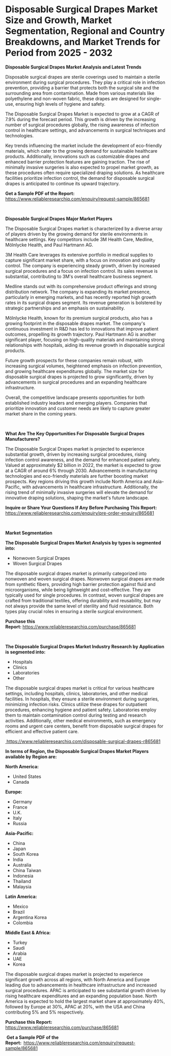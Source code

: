 <p><h1>Disposable Surgical Drapes Market Size and Growth, Market Segmentation, Regional and Country Breakdowns, and Market Trends for Period from 2025 -  2032</h1></p><p><strong>Disposable Surgical Drapes Market Analysis and Latest Trends</strong></p>
<p><p>Disposable surgical drapes are sterile coverings used to maintain a sterile environment during surgical procedures. They play a critical role in infection prevention, providing a barrier that protects both the surgical site and the surrounding area from contamination. Made from various materials like polyethylene and non-woven fabric, these drapes are designed for single-use, ensuring high levels of hygiene and safety.</p><p>The Disposable Surgical Drapes Market is expected to grow at a CAGR of 7.9% during the forecast period. This growth is driven by the increasing number of surgical procedures globally, the rising awareness of infection control in healthcare settings, and advancements in surgical techniques and technologies. </p><p>Key trends influencing the market include the development of eco-friendly materials, which cater to the growing demand for sustainable healthcare products. Additionally, innovations such as customizable drapes and enhanced barrier protection features are gaining traction. The rise of minimally invasive surgeries is also expected to propel market growth, as these procedures often require specialized draping solutions. As healthcare facilities prioritize infection control, the demand for disposable surgical drapes is anticipated to continue its upward trajectory.</p></p>
<p><strong>Get a Sample PDF of the Report:&nbsp;</strong> <a href="https://www.reliableresearchiq.com/enquiry/request-sample/865681?utm_campaign=2271&utm_medium=2&utm_source=Github&utm_content=ia&utm_term=13042025&utm_id=disposable-surgical-drapes">https://www.reliableresearchiq.com/enquiry/request-sample/865681</a></p>
<p>&nbsp;</p>
<p><strong>Disposable Surgical Drapes Major Market Players</strong></p>
<p><p>The Disposable Surgical Drapes market is characterized by a diverse array of players driven by the growing demand for sterile environments in healthcare settings. Key competitors include 3M Health Care, Medline, Mölnlycke Health, and Paul Hartmann AG. </p><p>3M Health Care leverages its extensive portfolio in medical supplies to capture significant market share, with a focus on innovation and quality control. The company is experiencing steady growth, driven by increased surgical procedures and a focus on infection control. Its sales revenue is substantial, contributing to 3M's overall healthcare business segment.</p><p>Medline stands out with its comprehensive product offerings and strong distribution network. The company is expanding its market presence, particularly in emerging markets, and has recently reported high growth rates in its surgical drapes segment. Its revenue generation is bolstered by strategic partnerships and an emphasis on sustainability.</p><p>Mölnlycke Health, known for its premium surgical products, also has a growing footprint in the disposable drapes market. The company's continuous investment in R&D has led to innovations that improve patient outcomes, propelling its growth trajectory. Paul Hartmann AG is another significant player, focusing on high-quality materials and maintaining strong relationships with hospitals, aiding its revenue growth in disposable surgical products.</p><p>Future growth prospects for these companies remain robust, with increasing surgical volumes, heightened emphasis on infection prevention, and growing healthcare expenditures globally. The market size for disposable surgical drapes is projected to grow significantly, driven by advancements in surgical procedures and an expanding healthcare infrastructure.</p><p>Overall, the competitive landscape presents opportunities for both established industry leaders and emerging players. Companies that prioritize innovation and customer needs are likely to capture greater market share in the coming years.</p></p>
<p>&nbsp;</p>
<p><strong>What Are The Key Opportunities For Disposable Surgical Drapes Manufacturers?</strong></p>
<p><p>The Disposable Surgical Drapes market is projected to experience substantial growth, driven by increasing surgical procedures, rising infection control awareness, and the demand for enhanced patient safety. Valued at approximately $2 billion in 2022, the market is expected to grow at a CAGR of around 6% through 2030. Advancements in manufacturing technologies and eco-friendly materials are further boosting market prospects. Key regions driving this growth include North America and Asia-Pacific, with advancements in healthcare infrastructure. Additionally, the rising trend of minimally invasive surgeries will elevate the demand for innovative draping solutions, shaping the market's future landscape.</p></p>
<p><strong>Inquire or Share Your Questions If Any Before Purchasing This Report:</strong> <a href="https://www.reliableresearchiq.com/enquiry/pre-order-enquiry/865681?utm_campaign=2271&utm_medium=2&utm_source=Github&utm_content=ia&utm_term=13042025&utm_id=disposable-surgical-drapes">https://www.reliableresearchiq.com/enquiry/pre-order-enquiry/865681</a></p>
<p>&nbsp;</p>
<p><strong>Market Segmentation</strong></p>
<p><strong>The Disposable Surgical Drapes Market Analysis by types is segmented into:</strong></p>
<p><ul><li>Nonwoven Surgical Drapes</li><li>Woven Surgical Drapes</li></ul></p>
<p><p>The disposable surgical drapes market is primarily categorized into nonwoven and woven surgical drapes. Nonwoven surgical drapes are made from synthetic fibers, providing high barrier protection against fluid and microorganisms, while being lightweight and cost-effective. They are typically used for single procedures. In contrast, woven surgical drapes are crafted from traditional textiles, offering durability and reusability, but may not always provide the same level of sterility and fluid resistance. Both types play crucial roles in ensuring a sterile surgical environment.</p></p>
<p><strong>Purchase this Report:&nbsp;</strong><a href="https://www.reliableresearchiq.com/purchase/865681?utm_campaign=2271&utm_medium=2&utm_source=Github&utm_content=ia&utm_term=13042025&utm_id=disposable-surgical-drapes">https://www.reliableresearchiq.com/purchase/865681</a></p>
<p>&nbsp;</p>
<p><strong>The Disposable Surgical Drapes Market Industry Research by Application is segmented into:</strong></p>
<p><ul><li>Hospitals</li><li>Clinics</li><li>Laboratories</li><li>Other</li></ul></p>
<p><p>The disposable surgical drapes market is critical for various healthcare settings, including hospitals, clinics, laboratories, and other medical facilities. In hospitals, they ensure a sterile environment during surgeries, minimizing infection risks. Clinics utilize these drapes for outpatient procedures, enhancing hygiene and patient safety. Laboratories employ them to maintain contamination control during testing and research activities. Additionally, other medical environments, such as emergency rooms and urgent care centers, benefit from disposable surgical drapes for efficient and effective patient care.</p></p>
<p><a href="https://www.reliableresearchiq.com/disposable-surgical-drapes-r865681?utm_campaign=2271&utm_medium=2&utm_source=Github&utm_content=ia&utm_term=13042025&utm_id=disposable-surgical-drapes">&nbsp;https://www.reliableresearchiq.com/disposable-surgical-drapes-r865681</a></p>
<p><strong>In terms of Region, the Disposable Surgical Drapes Market Players available by Region are:</strong></p>
<p>
    <p> <strong> North America: </strong>
        <ul>
            <li>United States</li>
            <li>Canada</li>
        </ul>
        </p> 
    <p> <strong> Europe: </strong>
        <ul>
            <li>Germany</li>
            <li>France</li>
            <li>U.K.</li>
            <li>Italy</li>
            <li>Russia</li>
        </ul>
        </p> 
    <p> <strong> Asia-Pacific: </strong>
        <ul>
            <li>China</li>
            <li>Japan</li>
            <li>South Korea</li>
            <li>India</li>
            <li>Australia</li>
            <li>China Taiwan</li>
            <li>Indonesia</li>
            <li>Thailand</li>
            <li>Malaysia</li>
        </ul>
        </p> 
    <p> <strong> Latin America: </strong>
        <ul>
            <li>Mexico</li>
            <li>Brazil</li>
            <li>Argentina Korea</li>
            <li>Colombia</li>
        </ul>
        </p> 
    <p> <strong> Middle East & Africa: </strong>
        <ul>
            <li>Turkey</li>
            <li>Saudi</li>
            <li>Arabia</li>
            <li>UAE</li>
            <li>Korea</li>
        </ul>
    </p>
    </p>
<p><p>The disposable surgical drapes market is projected to experience significant growth across all regions, with North America and Europe leading due to advancements in healthcare infrastructure and increased surgical procedures. APAC is anticipated to see substantial growth driven by rising healthcare expenditures and an expanding population base. North America is expected to hold the largest market share at approximately 40%, followed by Europe at 30%, APAC at 20%, with the USA and China contributing 5% and 5% respectively.</p></p>
<p><strong>Purchase this Report: </strong><a href="https://www.reliableresearchiq.com/purchase/865681?utm_campaign=2271&utm_medium=2&utm_source=Github&utm_content=ia&utm_term=13042025&utm_id=disposable-surgical-drapes">https://www.reliableresearchiq.com/purchase/865681</a></p>
<p>&nbsp;<strong>Get a Sample PDF of the Report:&nbsp;&nbsp;</strong><a href="https://www.reliableresearchiq.com/enquiry/request-sample/865681?utm_campaign=2271&utm_medium=2&utm_source=Github&utm_content=ia&utm_term=13042025&utm_id=disposable-surgical-drapes">https://www.reliableresearchiq.com/enquiry/request-sample/865681</a></p>
<p><strong></strong></p>
<p><p></p><p></p><p></p></p>